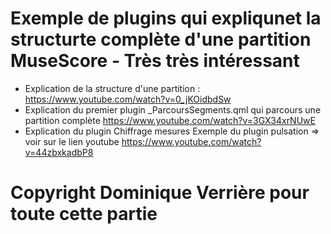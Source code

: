 # Exemple de plugins qui expliqunet la structurte complète d'une partition MuseScore - Très très intéressant
- Explication de la structure d'une partition : https://www.youtube.com/watch?v=0_jKOidbdSw
- Explication du premier plugin _ParcoursSegments.qml qui parcours une partition complète https://www.youtube.com/watch?v=3GX34xrNUwE
- Explication du plugin Chiffrage mesures
Exemple du plugin pulsation => voir sur le lien youtube https://www.youtube.com/watch?v=44zbxkadbP8 

# Copyright Dominique Verrière pour toute cette partie  
